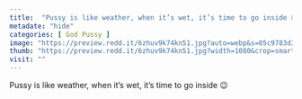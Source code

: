 ```yaml
---
title:  "Pussy is like weather, when it’s wet, it’s time to go inside 😉"
metadate: "hide"
categories: [ God Pussy ]
image: "https://preview.redd.it/6zhuv9k74kn51.jpg?auto=webp&s=05c9783d3c01adeeb3d85b0490e077b28fa66b57"
thumb: "https://preview.redd.it/6zhuv9k74kn51.jpg?width=1080&crop=smart&auto=webp&s=69ea60bf41b9aba0f33a969b14707152cacec3f9"
visit: ""
---
```

Pussy is like weather, when it’s wet, it’s time to go inside 😉
